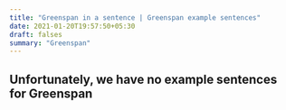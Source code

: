 ```yaml
---
title: "Greenspan in a sentence | Greenspan example sentences"
date: 2021-01-20T19:57:50+05:30
draft: falses
summary: "Greenspan"
---
```

## Unfortunately, we have no example sentences for Greenspan                 
